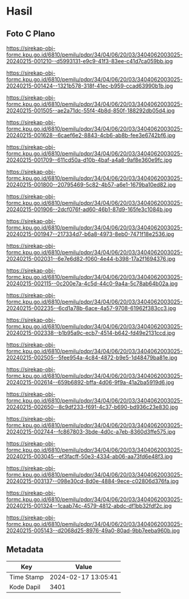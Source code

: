 # Hasil

## Foto C Plano

https://sirekap-obj-formc.kpu.go.id/6810/pemilu/pdpr/34/04/06/20/03/3404062003025-20240215-001210--d5993131-e9c9-41f3-83ee-c41d7ca059bb.jpg

https://sirekap-obj-formc.kpu.go.id/6810/pemilu/pdpr/34/04/06/20/03/3404062003025-20240215-001424--1321b578-318f-41ec-b959-ccad63990b1b.jpg

https://sirekap-obj-formc.kpu.go.id/6810/pemilu/pdpr/34/04/06/20/03/3404062003025-20240215-001505--ae2a71dc-55f4-4b8d-850f-188292db05d4.jpg

https://sirekap-obj-formc.kpu.go.id/6810/pemilu/pdpr/34/04/06/20/03/3404062003025-20240215-001628--6caef6e2-8843-4cb6-ab8b-fee3e6742bf6.jpg

https://sirekap-obj-formc.kpu.go.id/6810/pemilu/pdpr/34/04/06/20/03/3404062003025-20240215-001709--611cd50a-d10b-4baf-a4a8-9af8e360e9fc.jpg

https://sirekap-obj-formc.kpu.go.id/6810/pemilu/pdpr/34/04/06/20/03/3404062003025-20240215-001800--20795469-5c82-4b57-a6e1-1679ba10ed82.jpg

https://sirekap-obj-formc.kpu.go.id/6810/pemilu/pdpr/34/04/06/20/03/3404062003025-20240215-001906--2dcf076f-ad60-46b1-87d9-165fe3c1084b.jpg

https://sirekap-obj-formc.kpu.go.id/6810/pemilu/pdpr/34/04/06/20/03/3404062003025-20240215-001947--217334d7-b6a8-4973-8eb0-7471f18e2536.jpg

https://sirekap-obj-formc.kpu.go.id/6810/pemilu/pdpr/34/04/06/20/03/3404062003025-20240215-002031--6e7e6d82-f060-4e44-b398-17a2f1694376.jpg

https://sirekap-obj-formc.kpu.go.id/6810/pemilu/pdpr/34/04/06/20/03/3404062003025-20240215-002115--0c200e7a-4c5d-44c0-9a4a-5c78ab64b02a.jpg

https://sirekap-obj-formc.kpu.go.id/6810/pemilu/pdpr/34/04/06/20/03/3404062003025-20240215-002235--6cd1a78b-6ace-4a57-9708-61962f383cc3.jpg

https://sirekap-obj-formc.kpu.go.id/6810/pemilu/pdpr/34/04/06/20/03/3404062003025-20240215-002338--b1b95a9c-ecb7-4514-b642-fd49e2131ccd.jpg

https://sirekap-obj-formc.kpu.go.id/6810/pemilu/pdpr/34/04/06/20/03/3404062003025-20240215-002505--5fee954a-4c84-4872-b9e5-1d48479ba81e.jpg

https://sirekap-obj-formc.kpu.go.id/6810/pemilu/pdpr/34/04/06/20/03/3404062003025-20240215-002614--659b6892-bffa-4d06-9f9a-41a2ba5919d6.jpg

https://sirekap-obj-formc.kpu.go.id/6810/pemilu/pdpr/34/04/06/20/03/3404062003025-20240215-002650--8c9df233-f691-4c37-b690-bd936c23e830.jpg

https://sirekap-obj-formc.kpu.go.id/6810/pemilu/pdpr/34/04/06/20/03/3404062003025-20240215-002744--fc867803-3bde-4d0c-a7eb-8360d3ffe575.jpg

https://sirekap-obj-formc.kpu.go.id/6810/pemilu/pdpr/34/04/06/20/03/3404062003025-20240215-003045--ef3facff-50e3-4334-ab06-aa73fd6e48f3.jpg

https://sirekap-obj-formc.kpu.go.id/6810/pemilu/pdpr/34/04/06/20/03/3404062003025-20240215-003137--098e30cd-8d0e-4884-9ece-c02806d376fa.jpg

https://sirekap-obj-formc.kpu.go.id/6810/pemilu/pdpr/34/04/06/20/03/3404062003025-20240215-001324--1caab74c-4579-4812-abdc-df1bb32fdf2c.jpg

https://sirekap-obj-formc.kpu.go.id/6810/pemilu/pdpr/34/04/06/20/03/3404062003025-20240215-005143--d2068d25-8976-49a0-80ad-9bb7eeba960b.jpg


## Metadata

| Key        | Value               |
| ---------- | ------------------- |
| Time Stamp | 2024-02-17 13:05:41 |
| Kode Dapil | 3401                |



